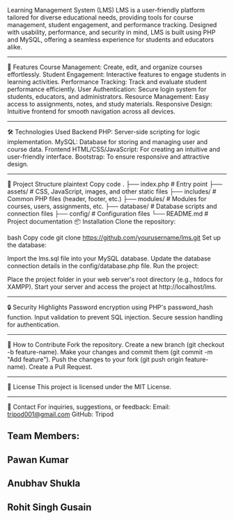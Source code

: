 Learning Management System (LMS)
LMS is a user-friendly platform tailored for diverse educational needs, providing tools for course management, student engagement, and performance tracking. Designed with usability, performance, and security in mind, LMS is built using PHP and MySQL, offering a seamless experience for students and educators alike.


---------------------------------------------------------------------------------------------------------------------------------------------------------------------------------------------------------------------

🚀 Features
Course Management: Create, edit, and organize courses effortlessly.
Student Engagement: Interactive features to engage students in learning activities.
Performance Tracking: Track and evaluate student performance efficiently.
User Authentication: Secure login system for students, educators, and administrators.
Resource Management: Easy access to assignments, notes, and study materials.
Responsive Design: Intuitive frontend for smooth navigation across all devices.

---------------------------------------------------------------------------------------------------------------------------------------------------------------------------------------------------------------------

🛠️ Technologies Used
Backend
PHP: Server-side scripting for logic implementation.
MySQL: Database for storing and managing user and course data.
Frontend
HTML/CSS/JavaScript: For creating an intuitive and user-friendly interface.
Bootstrap: To ensure responsive and attractive design.

---------------------------------------------------------------------------------------------------------------------------------------------------------------------------------------------------------------------


📂 Project Structure
plaintext
Copy code
.
├── index.php          # Entry point
├── assets/            # CSS, JavaScript, images, and other static files
├── includes/          # Common PHP files (header, footer, etc.)
├── modules/           # Modules for courses, users, assignments, etc.
├── database/          # Database scripts and connection files
├── config/            # Configuration files
└── README.md          # Project documentation
📦 Installation
Clone the repository:

bash
Copy code
git clone https://github.com/yourusername/lms.git
Set up the database:

Import the lms.sql file into your MySQL database.
Update the database connection details in the config/database.php file.
Run the project:

Place the project folder in your web server's root directory (e.g., htdocs for XAMPP).
Start your server and access the project at http://localhost/lms.

---------------------------------------------------------------------------------------------------------------------------------------------------------------------------------------------------------------------


🔒 Security Highlights
Password encryption using PHP's password_hash function.
Input validation to prevent SQL injection.
Secure session handling for authentication.

---------------------------------------------------------------------------------------------------------------------------------------------------------------------------------------------------------------------

📝 How to Contribute
Fork the repository.
Create a new branch (git checkout -b feature-name).
Make your changes and commit them (git commit -m "Add feature").
Push the changes to your fork (git push origin feature-name).
Create a Pull Request.

---------------------------------------------------------------------------------------------------------------------------------------------------------------------------------------------------------------------

📄 License
This project is licensed under the MIT License.

---------------------------------------------------------------------------------------------------------------------------------------------------------------------------------------------------------------------

📧 Contact
For inquiries, suggestions, or feedback:
Email: tripod001@gmail.com
GitHub: Tripod 

Team Members:
---------------------------------------------------------------------------------------------------------------------------------------------------------------------------------------------------------------------
Pawan Kumar
---------------------------------------------------------------------------------------------------------------------------------------------------------------------------------------------------------------------
Anubhav Shukla
---------------------------------------------------------------------------------------------------------------------------------------------------------------------------------------------------------------------
Rohit Singh Gusain
---------------------------------------------------------------------------------------------------------------------------------------------------------------------------------------------------------------------
